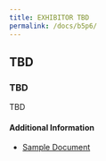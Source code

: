 ```yaml
---
title: EXHIBITOR TBD
permalink: /docs/b5p6/
---
```


## TBD

### TBD
TBD

#### Additional Information
 - [Sample Document](../wednesday/breakout7/documents/b1p1d1.pdf)